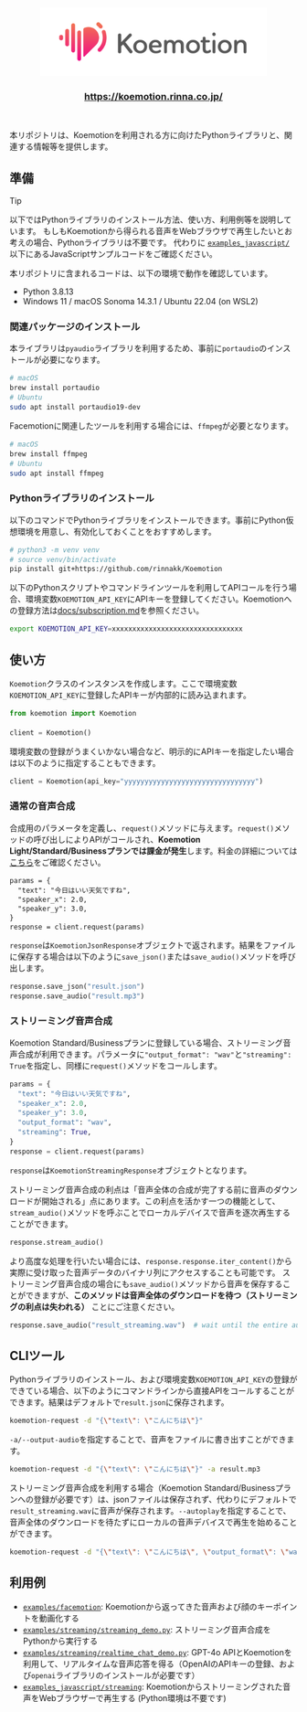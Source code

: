 <p align="center">
  <picture>
    <source media="(prefers-color-scheme: dark)" srcset="./assets/Koemotion_logo_1980_600_dark.png">
    <source media="(prefers-color-scheme: light)" srcset="./assets/Koemotion_logo_1980_600_light.png">
    <img alt="Koemotion" src="./assets/Koemotion_logo_1980_600_light.png" width="396" height="120" style="max-width: 100%;">
  </picture>
  <br/>
</p>

<h3 align="center">
    <a href="https://koemotion.rinna.co.jp/">https://koemotion.rinna.co.jp/</a>
</h3>
<br/>

本リポジトリは、Koemotionを利用される方に向けたPythonライブラリと、関連する情報等を提供します。

## 準備

> [!TIP]
> 以下ではPythonライブラリのインストール方法、使い方、利用例等を説明しています。
> もしもKoemotionから得られる音声をWebブラウザで再生したいとお考えの場合、Pythonライブラリは不要です。
> 代わりに [`examples_javascript/`](./examples_javascript/) 以下にあるJavaScriptサンプルコードをご確認ください。


本リポジトリに含まれるコードは、以下の環境で動作を確認しています。
- Python 3.8.13
- Windows 11 / macOS Sonoma 14.3.1 / Ubuntu 22.04 (on WSL2)

### 関連パッケージのインストール
本ライブラリは`pyaudio`ライブラリを利用するため、事前に`portaudio`のインストールが必要になります。
```sh
# macOS
brew install portaudio
# Ubuntu
sudo apt install portaudio19-dev
```
Facemotionに関連したツールを利用する場合には、`ffmpeg`が必要となります。
```sh
# macOS
brew install ffmpeg
# Ubuntu
sudo apt install ffmpeg
```

### Pythonライブラリのインストール
以下のコマンドでPythonライブラリをインストールできます。事前にPython仮想環境を用意し、有効化しておくことをおすすめします。
```sh
# python3 -m venv venv
# source venv/bin/activate
pip install git+https://github.com/rinnakk/Koemotion
```

以下のPythonスクリプトやコマンドラインツールを利用してAPIコールを行う場合、環境変数`KOEMOTION_API_KEY`にAPIキーを登録してください。Koemotionへの登録方法は[docs/subscription.md](./docs/subscription.md)を参照ください。
```sh
export KOEMOTION_API_KEY=xxxxxxxxxxxxxxxxxxxxxxxxxxxxxxxx
```

## 使い方
`Koemotion`クラスのインスタンスを作成します。ここで環境変数`KOEMOTION_API_KEY`に登録したAPIキーが内部的に読み込まれます。
```Python
from koemotion import Koemotion

client = Koemotion()
```
環境変数の登録がうまくいかない場合など、明示的にAPIキーを指定したい場合は以下のように指定することもできます。
```Python
client = Koemotion(api_key="yyyyyyyyyyyyyyyyyyyyyyyyyyyyyyyy")
```

### 通常の音声合成
合成用のパラメータを定義し、`request()`メソッドに与えます。`request()`メソッドの呼び出しによりAPIがコールされ、**Koemotion Light/Standard/Businessプランでは課金が発生**します。料金の詳細については[こちら](https://koemotion.rinna.co.jp/?section=pricing)をご確認ください。
```
params = {
  "text": "今日はいい天気ですね",
  "speaker_x": 2.0,
  "speaker_y": 3.0,
}
response = client.request(params)
```
`response`は`KoemotionJsonResponse`オブジェクトで返されます。結果をファイルに保存する場合は以下のように`save_json()`または`save_audio()`メソッドを呼び出します。
```Python
response.save_json("result.json")
response.save_audio("result.mp3")
```

### ストリーミング音声合成
Koemotion Standard/Businessプランに登録している場合、ストリーミング音声合成が利用できます。パラメータに`"output_format": "wav"`と`"streaming": True`を指定し、同様に`request()`メソッドをコールします。
```Python
params = {
  "text": "今日はいい天気ですね",
  "speaker_x": 2.0,
  "speaker_y": 3.0,
  "output_format": "wav",
  "streaming": True,
}
response = client.request(params)
```
`response`は`KoemotionStreamingResponse`オブジェクトとなります。

ストリーミング音声合成の利点は「音声全体の合成が完了する前に音声のダウンロードが開始される」点にあります。この利点を活かす一つの機能として、`stream_audio()`メソッドを呼ぶことでローカルデバイスで音声を逐次再生することができます。
```Python
response.stream_audio()
```
より高度な処理を行いたい場合には、`response.response.iter_content()`から実際に受け取った音声データのバイナリ列にアクセスすることも可能です。
ストリーミング音声合成の場合にも`save_audio()`メソッドから音声を保存することができますが、**このメソッドは音声全体のダウンロードを待つ（ストリーミングの利点は失われる）** ことにご注意ください。
```Python
response.save_audio("result_streaming.wav")  # wait until the entire audio is downloaded
```

## CLIツール
Pythonライブラリのインストール、および環境変数`KOEMOTION_API_KEY`の登録ができている場合、以下のようにコマンドラインから直接APIをコールすることができます。結果はデフォルトで`result.json`に保存されます。
```sh
koemotion-request -d "{\"text\": \"こんにちは\"}"
```
`-a/--output-audio`を指定することで、音声をファイルに書き出すことができます。
```sh
koemotion-request -d "{\"text\": \"こんにちは\"}" -a result.mp3 
```
ストリーミング音声合成を利用する場合（Koemotion Standard/Businessプランへの登録が必要です）は、jsonファイルは保存されず、代わりにデフォルトで`result_streaming.wav`に音声が保存されます。`--autoplay`を指定することで、音声全体のダウンロードを待たずにローカルの音声デバイスで再生を始めることができます。
```sh
koemotion-request -d "{\"text\": \"こんにちは\", \"output_format\": \"wav\", \"streaming\": true}" --autoplay
```


## 利用例
- [`examples/facemotion`](./examples/facemotion): Koemotionから返ってきた音声および顔のキーポイントを動画化する
- [`examples/streaming/streaming_demo.py`](./examples/streaming/streaming_demo.py): ストリーミング音声合成をPythonから実行する
- [`examples/streaming/realtime_chat_demo.py`](./examples/streaming/realtime_chat_demo.py): GPT-4o APIとKoemotionを利用して、リアルタイムな音声応答を得る（OpenAIのAPIキーの登録、および`openai`ライブラリのインストールが必要です）
- [`examples_javascript/streaming`](./examples_javascript/streaming): Koemotionからストリーミングされた音声をWebブラウザーで再生する (Python環境は不要です)
